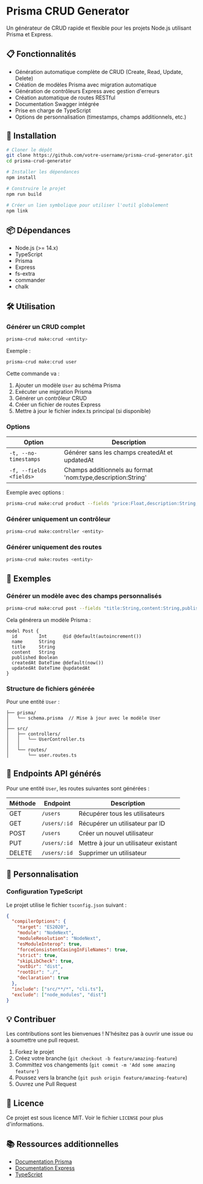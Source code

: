 # Prisma CRUD Generator

Un générateur de CRUD rapide et flexible pour les projets Node.js utilisant Prisma et Express.

## 📋 Fonctionnalités

- Génération automatique complète de CRUD (Create, Read, Update, Delete)
- Création de modèles Prisma avec migration automatique
- Génération de contrôleurs Express avec gestion d'erreurs
- Création automatique de routes RESTful
- Documentation Swagger intégrée
- Prise en charge de TypeScript
- Options de personnalisation (timestamps, champs additionnels, etc.)

## 🚀 Installation

```bash
# Cloner le dépôt
git clone https://github.com/votre-username/prisma-crud-generator.git
cd prisma-crud-generator

# Installer les dépendances
npm install

# Construire le projet
npm run build

# Créer un lien symbolique pour utiliser l'outil globalement
npm link
```

## 📦 Dépendances

- Node.js (>= 14.x)
- TypeScript
- Prisma
- Express
- fs-extra
- commander
- chalk

## 🛠️ Utilisation

### Générer un CRUD complet

```bash
prisma-crud make:crud <entity>
```

Exemple :
```bash
prisma-crud make:crud user
```

Cette commande va :
1. Ajouter un modèle `User` au schéma Prisma
2. Exécuter une migration Prisma
3. Générer un contrôleur CRUD
4. Créer un fichier de routes Express
5. Mettre à jour le fichier index.ts principal (si disponible)

### Options

| Option | Description |
|--------|-------------|
| `-t, --no-timestamps` | Générer sans les champs createdAt et updatedAt |
| `-f, --fields <fields>` | Champs additionnels au format 'nom:type,description:String' |

Exemple avec options :
```bash
prisma-crud make:crud product --fields "price:Float,description:String,inStock:Boolean" --no-timestamps
```

### Générer uniquement un contrôleur

```bash
prisma-crud make:controller <entity>
```

### Générer uniquement des routes

```bash
prisma-crud make:routes <entity>
```

## 🌟 Exemples

### Générer un modèle avec des champs personnalisés

```bash
prisma-crud make:crud post --fields "title:String,content:String,published:Boolean"
```

Cela générera un modèle Prisma :

```prisma
model Post {
  id        Int      @id @default(autoincrement())
  name      String
  title     String
  content   String
  published Boolean
  createdAt DateTime @default(now())
  updatedAt DateTime @updatedAt
}
```

### Structure de fichiers générée

Pour une entité `User` :

```
├── prisma/
│   └── schema.prisma  // Mise à jour avec le modèle User
│
├── src/
│   ├── controllers/
│   │   └── UserController.ts
│   │
│   └── routes/
│       └── user.routes.ts
```

## 📝 Endpoints API générés

Pour une entité `User`, les routes suivantes sont générées :

| Méthode | Endpoint | Description |
|---------|----------|-------------|
| GET | `/users` | Récupérer tous les utilisateurs |
| GET | `/users/:id` | Récupérer un utilisateur par ID |
| POST | `/users` | Créer un nouvel utilisateur |
| PUT | `/users/:id` | Mettre à jour un utilisateur existant |
| DELETE | `/users/:id` | Supprimer un utilisateur |

## 🔧 Personnalisation

### Configuration TypeScript

Le projet utilise le fichier `tsconfig.json` suivant :

```json
{
  "compilerOptions": {
    "target": "ES2020",
    "module": "NodeNext",
    "moduleResolution": "NodeNext",
    "esModuleInterop": true,
    "forceConsistentCasingInFileNames": true,
    "strict": true,
    "skipLibCheck": true,
    "outDir": "dist",
    "rootDir": "./",
    "declaration": true
  },
  "include": ["src/**/*", "cli.ts"],
  "exclude": ["node_modules", "dist"]
}
```

## 💡 Contribuer

Les contributions sont les bienvenues ! N'hésitez pas à ouvrir une issue ou à soumettre une pull request.

1. Forkez le projet
2. Créez votre branche (`git checkout -b feature/amazing-feature`)
3. Committez vos changements (`git commit -m 'Add some amazing feature'`)
4. Poussez vers la branche (`git push origin feature/amazing-feature`)
5. Ouvrez une Pull Request

## 📄 Licence

Ce projet est sous licence MIT. Voir le fichier `LICENSE` pour plus d'informations.

## 📚 Ressources additionnelles

- [Documentation Prisma](https://www.prisma.io/docs/)
- [Documentation Express](https://expressjs.com/fr/)
- [TypeScript](https://www.typescriptlang.org/docs/)
